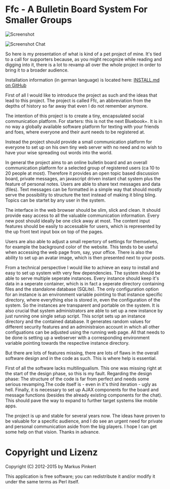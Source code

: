 Ffc - A Bulletin Board System For Smaller Groups
================================================

![Screenshot](https://raw.github.com/4FriendsForum/Ffc/master/public/Screenshot.png)

![Screenshot Chat](https://raw.github.com/4FriendsForum/Ffc/master/public/Screenshot_Chat.png)

So here is my presentation of what is kind of a pet project of mine. It's tied to a call for supporters because, as you might recognize while reading and digging into it, there is a lot to revamp all over the whole project in order to bring it to a broader audience.

Installation information (in german language) is located here: [INSTALL.md on GitHub](https://github.com/4FriendsForum/Ffc/blob/master/INSTALL.md)

First of all I would like to introduce the project as such and the ideas that lead to this project. The project is called Ffc, an abbreviation from the depths of history so far away that even I do not remember anymore.

The intention of this project is to create a tiny, encapsulated social communication platform. For starters: this is not the next Bluebook+. It is in no way a globally available software platform for texting with your friends and foes, where everyone and their aunt needs to be registered at.

Instead the project should provide a small communication platform for everyone to set up on his own tiny web server with no need and no wish to have your wise spreading out words into the world.

In general the project aims to an online bulletin board and an overall communication platform for a selected group of registered users (ca 10 to 20 people at most). Therefore it provides an open topic based discussion board, private messages, an javascript driven instant chat system plus the feature of personal notes. Users are able to share text messages and data (files). Text messages can be formatted in a simple way that should mostly serve the possibility to structure the text instead of making it bling bling. Topics can be startet by any user in the system.

The interface in the web browser should be slim, slick and clean. It should provide easy access to all the valuable communication information. Every new post should ideally be one click away at most. The content input features should be easily to accessable for users, which is represented by the up front text input box on top of the pages.

Users are also able to adjust a small repertory of settings for themselves, for example the background color of the website. This tends to be useful when accessing the web page from, say, your office. There is also the ability to set up an avatar image, which is then presented next to your posts.

From a technical perspective I would like to achieve an easy to install and easy to set up system with very few dependencies. The system should be able to serve multiple seperate instances. Every instance should keep it's data in a seperate container, which is in fact a seperate directory containing files and the standalone database (SQLite). The only configuration option for an instance is an environment variable pointing to that instance specific directory, where everything else is stored in, even the configuration of the system. So the instances are transparent and portable on the system. It is also crucial that system administrators are able to set up a new instance by just running one single setup script. This script sets up an instance directory and the contained database. It generates random values for different security features and an administraion account in which all other configuations can be adjusted using the running web page. All that needs to be done is setting up a webserver with a corresponding environment variable pointing towards the respective instance directory.

But there are lots of features missing, there are lots of flaws in the overall software design and in the code as such. This is where help is essential.

First of all the software lacks multilingualism. This one was missing right at the start of the design phase, so this is my fault. Regarding the design phase: The structure of the code is far from perfect and needs some serious revamping.The code itself is - even in it's third iteration - ugly as hell. Finally, it is necessary to set up AJAX components for the board and message functions (besides the already existing components for the chat). This should pave the way to expand to further target systems like mobile apps.

The project is up and stable for several years now. The ideas have proven to be valuable for a specific audience, and I do see an urgent need for private and personal communication aside from the big players. I hope I can get some help on that vision. Thanks in advance.

Copyright und Lizenz
====================

Copyright (C) 2012-2015 by Markus Pinkert

This application is free software; you can redistribute it and/or modify it under the same terms as Perl itself.

